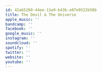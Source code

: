 ```yaml
---
id: 42ab5260-44ee-11e9-b43b-a97e9522b58b
title: The Devil & The Universe
apple_music: ''
bandcamp: ''
facebook: ''
google_music: ''
instagram: ''
soundcloud: ''
spotify: ''
twitter: ''
website: ''
youtube: ''
---
```


